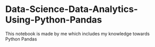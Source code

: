 # Data-Science-Data-Analytics-Using-Python-Pandas
This notebook is made by me which includes my knowledge towards Python Pandas
